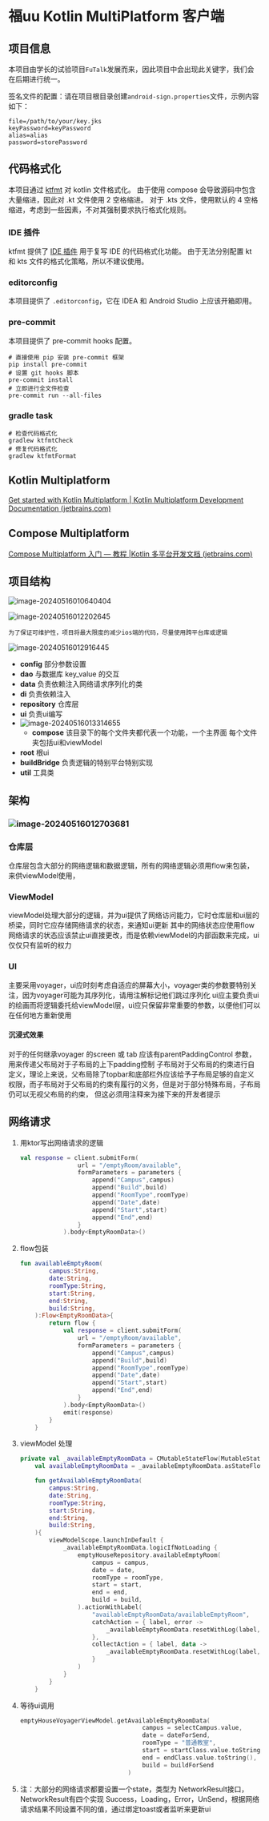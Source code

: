 # 福uu Kotlin MultiPlatform 客户端

## 项目信息

本项目由学长的试验项目`FuTalk`发展而来，因此项目中会出现此关键字，我们会在后期进行统一。

签名文件的配置：请在项目根目录创建`android-sign.properties`文件，示例内容如下：

```properties
file=/path/to/your/key.jks
keyPassword=keyPassword
alias=alias
password=storePassword
```

## 代码格式化
本项目通过 [ktfmt](https://github.com/facebook/ktfmt) 对 kotlin 文件格式化。
由于使用 compose 会导致源码中包含大量缩进，因此对 .kt 文件使用 2 空格缩进。
对于 .kts 文件，使用默认的 4 空格缩进，考虑到一些因素，不对其强制要求执行格式化规则。
### IDE 插件
ktfmt 提供了 [IDE 插件](https://plugins.jetbrains.com/plugin/14912-ktfmt) 用于复写 IDE 的代码格式化功能。
由于无法分别配置 kt 和 kts 文件的格式化策略，所以不建议使用。
### editorconfig
本项目提供了 `.editorconfig`，它在 IDEA 和 Android Studio 上应该开箱即用。
### pre-commit
本项目提供了 pre-commit hooks 配置。
```shell
# 直接使用 pip 安装 pre-commit 框架
pip install pre-commit
# 设置 git hooks 脚本
pre-commit install
# 立即进行全文件检查
pre-commit run --all-files
```
### gradle task
```shell
# 检查代码格式化
gradlew ktfmtCheck
# 修复代码格式化
gradlew ktfmtFormat
```

## Kotlin Multiplatform

[Get started with Kotlin Multiplatform | Kotlin Multiplatform Development Documentation (jetbrains.com)](https://www.jetbrains.com/help/kotlin-multiplatform-dev/get-started.html)

## Compose Multiplatform

[Compose Multiplatform 入门 — 教程 |Kotlin 多平台开发文档 (jetbrains.com)](https://www.jetbrains.com/help/kotlin-multiplatform-dev/compose-multiplatform-getting-started.html)

## 项目结构

![image-20240516010640404](./README/image-20240516010640404.png)


![image-20240516012202645](./README/image-20240516012202645.png)

```
为了保证可维护性，项目将最大限度的减少ios端的代码，尽量使用跨平台库或逻辑
```

![image-20240516012916445](./README/image-20240516012916445.png)

- **config** 部分参数设置
- **dao** 与数据库 key_value 的交互
- **data** 负责依赖注入网络请求序列化的类
- **di** 负责依赖注入
- **repository** 仓库层
- **ui** 负责ui编写
- ![image-20240516013314655](./README/image-20240516013314655.png)
    - **compose** 该目录下的每个文件夹都代表一个功能，一个主界面 每个文件夹包括ui和viewModel
- **root** 根ui
- **buildBridge** 负责逻辑的特别平台特别实现
- **util** 工具类

## 架构

### ![image-20240516012703681](./README/image-20240516012703681.png)

### 仓库层

仓库层包含大部分的网络逻辑和数据逻辑，所有的网络逻辑必须用flow来包装，来供viewModel使用，

### ViewModel

viewModel处理大部分的逻辑，并为ui提供了网络访问能力，它时仓库层和ui层的桥梁，同时它应存储网络请求的状态，来通知ui更新
其中的网络状态应使用flow 网络请求的状态应该禁止ui直接更改，而是依赖viewModel的内部函数来完成，ui仅仅只有监听的权力

### UI
主要采用voyager，ui应时刻考虑自适应的屏幕大小，voyager类的参数要特别关注，因为voyager可能为其序列化，请用注解标记他们跳过序列化
ui应主要负责ui的绘画而将逻辑委托给viewModel层，ui应只保留非常重要的参数，以便他们可以在任何地方重新使用

#### 沉浸式效果
对于的任何继承voyager 的screen 或 tab 应该有parentPaddingControl 参数，用来传递父布局对于子布局的上下padding控制
子布局对于父布局的约束进行自定义，理论上来说，父布局除了topbar和底部栏外应该给予子布局足够的自定义权限，而子布局对于父布局的约束有履行的义务，但是对于部分特殊布局，子布局仍可以无视父布局的约束，
但这必须用注释来为接下来的开发者提示

## 网络请求

1. 用ktor写出网络请求的逻辑

   ```kotlin
   val response = client.submitForm(
                   url = "/emptyRoom/available",
                   formParameters = parameters {
                       append("Campus",campus)
                       append("Build",build)
                       append("RoomType",roomType)
                       append("Date",date)
                       append("Start",start)
                       append("End",end)
                   }
               ).body<EmptyRoomData>()
   ```

2. flow包装

   ```kotlin
   fun availableEmptyRoom(
           campus:String,
           date:String,
           roomType:String,
           start:String,
           end:String,
           build:String,
       ):Flow<EmptyRoomData>{
           return flow {
               val response = client.submitForm(
                   url = "/emptyRoom/available",
                   formParameters = parameters {
                       append("Campus",campus)
                       append("Build",build)
                       append("RoomType",roomType)
                       append("Date",date)
                       append("Start",start)
                       append("End",end)
                   }
               ).body<EmptyRoomData>()
               emit(response)
           }
       }
   ```

3. viewModel 处理

   ```kotlin
   private val _availableEmptyRoomData = CMutableStateFlow(MutableStateFlow<NetworkResult<Map<String, List<EmptyRoom>?>?>>(NetworkResult.UnSend()))
       val availableEmptyRoomData = _availableEmptyRoomData.asStateFlow()
   
       fun getAvailableEmptyRoomData(
           campus:String,
           date:String,
           roomType:String,
           start:String,
           end:String,
           build:String,
       ){
           viewModelScope.launchInDefault {
               _availableEmptyRoomData.logicIfNotLoading {
                   emptyHouseRepository.availableEmptyRoom(
                       campus = campus,
                       date = date,
                       roomType = roomType,
                       start = start,
                       end = end,
                       build = build,
                   ).actionWithLabel(
                       "availableEmptyRoomData/availableEmptyRoom",
                       catchAction = { label, error ->
                           _availableEmptyRoomData.resetWithLog(label, networkErrorWithLog(error,"获取空教室失败"))
                       },
                       collectAction = { label, data ->
                           _availableEmptyRoomData.resetWithLog(label,data.toNetworkResult())
                       }
                   )
               }
           }
       }
   ```

4. 等待ui调用

   ```kotlin
   emptyHouseVoyagerViewModel.getAvailableEmptyRoomData(
                                     campus = selectCampus.value,
                                     date = dateForSend,
                                     roomType = "普通教室",
                                     start = startClass.value.toString(),
                                     end = endClass.value.toString(),
                                     build = buildForSend
                                 )
   ```

5. 注：大部分的网络请求都要设置一个state，类型为 NetworkResult接口，NetworkResult有四个实现 Success，Loading，Error，UnSend，根据网络请求结果不同设置不同的值，通过绑定toast或者监听来更新ui

